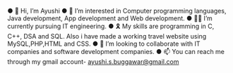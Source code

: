 ● 👋 Hi, I’m Ayushi
● 👀 I’m interested in Computer programming languages, Java development, App development and Web development.
● 👩‍💻 I’m currently pursuing IT engineering.
● 🎗 My skills are programming in C, C++, DSA and SQL. Also i have made a working travel website using MySQL,PHP,HTML and CSS.
● 💯 I’m looking to collaborate with IT companies and software development companies.
● 📫 You can reach me through my gmail account- ayushi.s.buggawar@gmail.com
